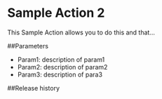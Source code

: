 # Sample Action 2

This Sample Action allows you to do this and that...

##Parameters

- Param1: description of param1
- Param2: description of param2
- Param3: description of para3

##Release history
